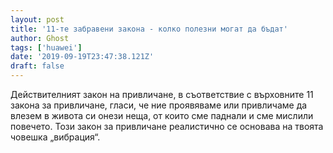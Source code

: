 ```yaml
---
layout: post
title: '11-те забравени закона - колко полезни могат да бъдат'
author: Ghost
tags: ['huawei']
date: '2019-09-19T23:47:38.121Z'
draft: false
---
```


Действителният закон на привличане, в съответствие с върховните 11 закона за привличане, гласи, че ние проявяваме или привличаме да влезем в живота си онези неща, от които сме паднали и сме мислили повечето. Този закон за привличане реалистично се основава на твоята човешка „вибрация“.
